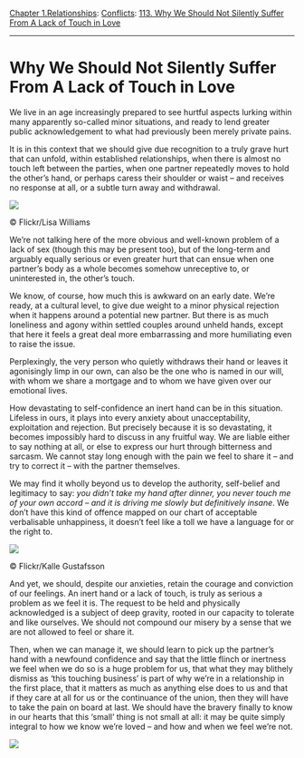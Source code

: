 [Chapter 1.Relationships](https://www.theschooloflife.com/thebookoflife/category/relationships/): [Conflicts](https://www.theschooloflife.com/thebookoflife/category/relationships/conflicts/): [113. Why We Should Not Silently Suffer From A Lack of Touch in Love](https://www.theschooloflife.com/thebookoflife/why-we-should-not-silently-suffer-from-a-lack-of-touch-in-love/)

* * *

# Why We Should Not Silently Suffer From A Lack of Touch in Love

We live in an age increasingly prepared to see hurtful aspects lurking within many apparently so-called minor situations, and ready to lend greater public acknowledgement to what had previously been merely private pains.

It is in this context that we should give due recognition to a truly grave hurt that can unfold, within established relationships, when there is almost no touch left between the parties, when one partner repeatedly moves to hold the other’s hand, or perhaps caress their shoulder or waist – and receives no response at all, or a subtle turn away and withdrawal.

 ![](https://www.theschooloflife.com/thebookoflife/wp-content/uploads/2018/06/5018547147_17d0f0661e_z.jpg)

© Flickr/Lisa Williams

We’re not talking here of the more obvious and well-known problem of a lack of sex (though this may be present too), but of the long-term and arguably equally serious or even greater hurt that can ensue when one partner’s body as a whole becomes somehow unreceptive to, or uninterested in, the other’s touch.

We know, of course, how much this is awkward on an early date. We’re ready, at a cultural level, to give due weight to a minor physical rejection when it happens around a potential new partner. But there is as much loneliness and agony within settled couples around unheld hands, except that here it feels a great deal more embarrassing and more humiliating even to raise the issue.

Perplexingly, the very person who quietly withdraws their hand or leaves it agonisingly limp in our own, can also be the one who is named in our will, with whom we share a mortgage and to whom we have given over our emotional lives.

How devastating to self-confidence an inert hand can be in this situation. Lifeless in ours, it plays into every anxiety about unacceptability, exploitation and rejection. But precisely because it is so devastating, it becomes impossibly hard to discuss in any fruitful way. We are liable either to say nothing at all, or else to express our hurt through bitterness and sarcasm. We cannot stay long enough with the pain we feel to share it – and try to correct it – with the partner themselves.

We may find it wholly beyond us to develop the authority, self-belief and legitimacy to say: _you didn’t take my hand after dinner, you never touch me of your own accord – and it is driving me slowly but definitively insane_. We don’t have this kind of offence mapped on our chart of acceptable verbalisable unhappiness, it doesn’t feel like a toll we have a language for or the right to.

 ![](https://www.theschooloflife.com/thebookoflife/wp-content/uploads/2018/06/10631241844_4ed34c4d0e_z.jpg)

© Flickr/Kalle Gustafsson

And yet, we should, despite our anxieties, retain the courage and conviction of our feelings. An inert hand or a lack of touch, is truly as serious a problem as we feel it is. The request to be held and physically acknowledged is a subject of deep gravity, rooted in our capacity to tolerate and like ourselves. We should not compound our misery by a sense that we are not allowed to feel or share it.

Then, when we can manage it, we should learn to pick up the partner’s hand with a newfound confidence and say that the little flinch or inertness we feel when we do so is a huge problem for us, that what they may blithely dismiss as ‘this touching business’ is part of why we’re in a relationship in the first place, that it matters as much as anything else does to us and that if they care at all for us or the continuance of the union, then they will have to take the pain on board at last. We should have the bravery finally to know in our hearts that this ‘small’ thing is not small at all: it may be quite simply integral to how we know we’re loved – and how and when we feel we’re not.

[![](https://img.youtube.com/vi/IWQYZ63eJtg/0.jpg)](https://www.youtube.com/embed/IWQYZ63eJtg '')

